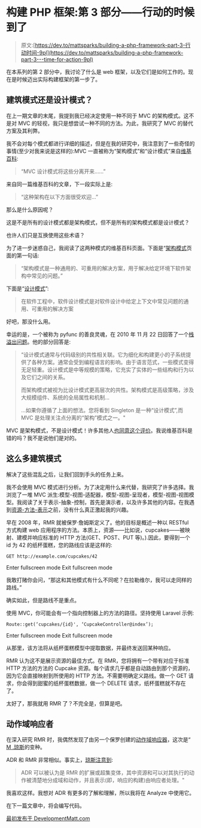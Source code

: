 # 构建 PHP 框架:第 3 部分——行动的时候到了

> 原文:[https://dev.to/mattsparks/building-a-php-framework-part-3-行动时间-9pl](https://dev.to/mattsparks/building-a-php-framework-part-3---time-for-action-9pl)

在本系列的第 2 部分中，我讨论了什么是 web 框架，以及它们是如何工作的。现在是时候迈出实际构建框架的第一步了。

## 建筑模式还是设计模式？

在上一期文章的末尾，我提到我已经决定使用一种不同于 MVC 的架构模式。这不是对 MVC 的轻视，我只是想尝试一种不同的方法。为此，我研究了 MVC 的替代方案及其利弊。

我不会对每个模式都进行详细的描述，但是在我的研究中，我注意到了一些奇怪的事情(至少对我来说是这样的):MVC 一直被称为“架构模式”和“设计模式”来自[维基百科](https://en.wikipedia.org/wiki/Model%E2%80%93view%E2%80%93controller):

> “MVC 设计模式将这些分离开来……”

来自同一篇维基百科的文章，下一段实际上是:

> “这种架构在以下方面很受欢迎…”

那么是什么原因呢？

这是不是所有的设计模式都是架构模式，但不是所有的架构模式都是设计模式？

也许人们只是互换使用这些术语？

为了进一步迷惑自己，我阅读了这两种模式的维基百科页面。下面是“[架构模式](https://en.wikipedia.org/wiki/Architectural_pattern)页面的第一句话:

> “架构模式是一种通用的、可重用的解决方案，用于解决给定环境下软件架构中常见的问题。”

下面是“[设计模式](https://en.wikipedia.org/wiki/Software_design_pattern)”:

> 在软件工程中，软件设计模式是对软件设计中给定上下文中常见问题的通用、可重用的解决方案

好吧，那没什么用。

幸运的是，一个被称为 pyfunc 的善良灵魂，在 2010 年 11 月 22 日回答了一个[栈溢出问题](https://stackoverflow.com/questions/4243187/whats-the-difference-between-design-patterns-and-architectural-patterns#4243407)。他的部分回答是:

> “设计模式通常与代码级别的共性相关联。它为细化和构建更小的子系统提供了各种方案。通常会受到编程语言的影响。由于语言范式，一些模式变得无足轻重。设计模式是中等规模的策略，它充实了实体的一些结构和行为以及它们之间的关系。
> 
> 而架构模式被视为比设计模式更高层次的共性。架构模式是高级策略，涉及大规模组件、系统的全局属性和机制…
> 
> …如果你遵循了上面的想法。您将看到 Singleton 是一种“设计模式”,而 MVC 是处理关注点分离的“架构”模式之一。"

MVC 是架构模式，不是设计模式！许多其他人[也同意这个评价](https://coderanch.com/t/169944/engineering/Difference-Design-Pattern-Architecture)。我说维基百科是错的吗？我不是说他们是对的。

## 这么多建筑模式

解决了这些混乱之后，让我们回到手头的任务上来。

我不会使用 MVC 模式进行分析。为了决定用什么来代替，我研究了许多选择。我浏览了一堆 MVC 派生:模型-视图-适配器，模型-视图-呈现者，模型-视图-视图模型。我阅读了关于表示-抽象-控制，首先是演示者，以及许多其他的内容。在我遇到[资源-方法-表示](http://www.peej.co.uk/articles/rmr-architecture.html)之前，没有什么真正激起我的兴趣。

早在 2008 年，RMR 就被保罗·詹姆斯定义了。他的目标是概述一种以 RESTful 方式构建 web 应用程序的方法。本质上，资源——比如说，cupcakes——被映射、建模并响应标准的 HTTP 方法(GET、POST、PUT 等)。).因此，要得到一个 id 为 42 的纸杯蛋糕，您的路线应该是这样的:

```
GET http://example.com/cupcakes/42 
```

Enter fullscreen mode Exit fullscreen mode

我敢打赌你会问，“那这和其他模式有什么不同呢？在拉勒维尔，我可以走同样的路线。”

确实如此，但是路线不是重点。

使用 MVC，你可能会有一个指向控制器上的方法的路径。坚持使用 Laravel 示例:

```
Route::get(‘cupcakes/{id}', ‘CupcakeController@index’); 
```

Enter fullscreen mode Exit fullscreen mode

从那里，该方法将从纸杯蛋糕模型中提取数据，并最终发送回某种响应。

RMR 认为这不是展示资源的最佳方式。在 RMR，您将拥有一个带有对应于标准 HTTP 方法的方法的 Cupcake 资源。每个请求几乎都是自动路由到那个资源的，因为它会直接映射到所使用的 HTTP 方法。不需要明确定义路线。做一个 GET 请求，你会得到甜蜜的纸杯蛋糕数据，做一个 DELETE 请求，纸杯蛋糕就不存在了。

太好了，那我就用 RMR 了？不完全是，但算是吧。

## 动作域响应者

在深入研究 RMR 时，我偶然发现了由另一个保罗创建的[动作域响应器](http://pmjones.io/adr/)，这次是“ [M .琼斯](http://paul-m-jones.com/)的变种。

ADR 和 RMR 非常相似。事实上，[琼斯注意到](https://github.com/pmjones/adr/blob/master/OBJECTIONS.md#resource-method-representation):

> ADR 可以被认为是 RMR 的扩展或超集变体，其中资源和可以对其执行的动作被清楚地分成域和动作，并且表示(即，响应的构建)由响应者处理。"

我喜欢这样。我想对 ADR 有更多的了解和理解，所以我将在 Analyze 中使用它。

在下一篇文章中，将会编写代码。

[最初发布于 DevelopmentMatt.com](http://developmentmatt.com/building-a-php-framework-part-3-time-for-action/)